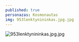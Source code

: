 ```yaml
---
published: true
personazas: Kosmonautas
img: 953lenktynininkas.jpg.jpg
---
```

![953lenktynininkas.jpg.jpg]({{site.baseurl}}/img/personazai/953lenktynininkas.jpg.jpg)
